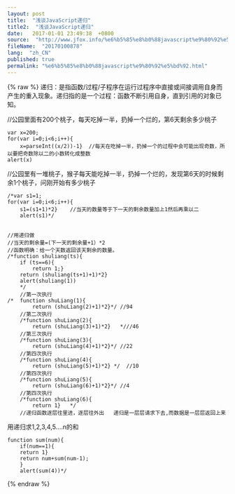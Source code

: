 ```yaml
---
layout: post
title:  "浅谈JavaScript递归"
title2:  "浅谈JavaScript递归"
date:   2017-01-01 23:49:38  +0800
source:  "http://www.jfox.info/%e6%b5%85%e8%b0%88javascript%e9%80%92%e5%bd%92.html"
fileName:  "20170100878"
lang:  "zh_CN"
published: true
permalink: "%e6%b5%85%e8%b0%88javascript%e9%80%92%e5%bd%92.html"
---
```

{% raw %}
递归：是指函数/过程/子程序在运行过程序中直接或间接调用自身而产生的重入现象。递归指的是一个过程：函数不断引用自身，直到引用的对象已知。

//公园里面有200个桃子，每天吃掉一半，扔掉一个烂的，第6天剩余多少桃子

    var x=200;
    for(var i=0;i<6;i++){
    	x=parseInt((x/2))-1}  //每天在吃掉一半，扔掉一个的过程中会可能出现奇数，所以要把奇数除以二的小数转化成整数
    alert(x)
    

//公园里有一堆桃子，猴子每天能吃掉一半，扔掉一个烂的，发现第6天的时候剩余1个桃子，问刚开始有多少桃子

    /*var s1=1;
    for(var i=0;i<6;i++){
    	s1=(s1+1)*2}    //当天的数量等于下一天的剩余数量加上1然后再乘以二
    	alert(s1)*/
    

    //用递归做
    //当天的剩余量=(下一天的剩余量+1）*2
    //函数明确：给一个天数返回该天剩余的数量。
    /*function shuliang(ts){
    	if (ts==6){
    		return 1;}
    	return (shuliang(ts+1)+1)*2}
    	alert(shuliang(1))
    	*/
    	//第一次执行
    /*	function shuLiang(1){
    		return (shuLiang(2)+1)*2}*/ //94
    	//第二次执行
    	/*function shuLiang(2){
    		return (shuLiang(3)+1)*2}	*///46
    	//第三次执行
    	/*function shuLiang(3){
    		return (shuLiang(4)+1)*2}*/	//22
    	//第四次执行
    	/*function shuLiang(4){
    		return (shuLiang(5)+1)*2} */  //10
        //第四次执行
    	/*function shuLiang(5){
    		return (shuLiang(6)+1)*2}*/	//4
    	//第四次执行
    	/*function shuLiang(6){
    		return 1}	*/	
    	//递归函数逐层往里进，逐层往外出   递归是一层层请求下去,而数据是一层层返回上来	
    

用递归求1,2,3,4,5….n的和

    function sum(num){
    	if(num==1){
    	return 1}
    	return num+sum(num-1);
    	}
    	alert(sum(4))*/
{% endraw %}
